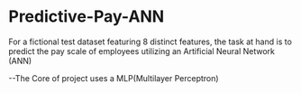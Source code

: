 # Predictive-Pay-ANN
For a fictional test dataset featuring 8 distinct features, the task at hand is to predict the pay scale of employees utilizing an Artificial Neural Network (ANN)

--The Core of project uses a MLP(Multilayer Perceptron)

